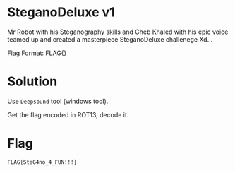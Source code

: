 # SteganoDeluxe v1

Mr Robot with his Steganography skills and Cheb Khaled with his epic voice teamed up and created a masterpiece SteganoDeluxe challenege Xd...

Flag Format: FLAG{}

# Solution

Use `Deepsound` tool (windows tool).

Get the flag encoded in ROT13, decode it.

# Flag

`FLAG{SteG4no_4_FUN!!!}`